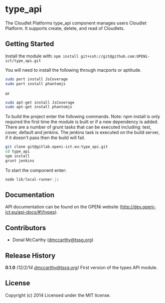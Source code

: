 # type_api

The Cloudlet Platforms type_api component manages users Cloudlet Platform. It supports create, delete, and read of Cloudlets.

## Getting Started
Install the module with: `npm install git+ssh://git@github.com:OPENi-ict/type_api.git`

You will need to install the following through macports or aptitude.

```bash
sudo port install JsCoverage
sudo port install phantomjs
```

or

```bash
sudo apt-get install JsCoverage
sudo apt-get install phantomjs
```

To build the project enter the following commands. Note: npm install is only required the first time the module is built or if a new dependency is added. There are a number of grunt tasks that can be executed including: test, cover, default and jenkins. The jenkins task is executed on the build server, if it doesn't pass then the build will fail.

```bash
git clone git@gitlab.openi-ict.eu:type_api.git
cd type_api
npm install
grunt jenkins
```

To start the component enter:

```javascript
node lib/local-runner.js
```

## Documentation

API documentation can be found on the OPENi website (http://dev.openi-ict.eu/api-docs/#!/types).


## Contributors

* Donal McCarthy (dmccarthy@tssg.org)


## Release History
**0.1.0** *(12/2/14 dmccarthy@tssg.org)* First version of the types API module.


## License
Copyright (c) 2014
Licensed under the MIT license.

